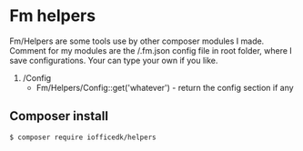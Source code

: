 # Fm helpers
Fm/Helpers are some tools use by other composer modules I made. Comment for my modules are the /.fm.json config file in root folder, where I save configurations. Your can type your own if you like. 

1. /Config
    - Fm/Helpers/Config::get('whatever') - return the config section if any

## Composer install
```sh
$ composer require iofficedk/helpers
```




